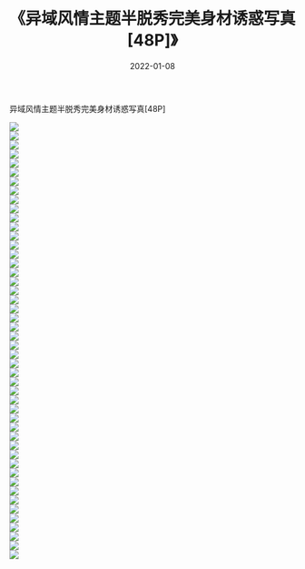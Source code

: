 ﻿---
layout: post
title:  《异域风情主题半脱秀完美身材诱惑写真[48P]》
date:   2022-01-08
img: http://img.660000.xyz/Sharelink/性感/2022/异域风情主题半脱秀完美身材诱惑写真[48P]/000.jpg
categories: [美女, 清纯, 唯美]
---

异域风情主题半脱秀完美身材诱惑写真[48P]

  ![](http://img.660000.xyz/Sharelink/性感/2022/异域风情主题半脱秀完美身材诱惑写真[48P]/001.jpg) <br> ![](http://img.660000.xyz/Sharelink/性感/2022/异域风情主题半脱秀完美身材诱惑写真[48P]/002.jpg) <br> ![](http://img.660000.xyz/Sharelink/性感/2022/异域风情主题半脱秀完美身材诱惑写真[48P]/003.jpg) <br> ![](http://img.660000.xyz/Sharelink/性感/2022/异域风情主题半脱秀完美身材诱惑写真[48P]/004.jpg) <br> ![](http://img.660000.xyz/Sharelink/性感/2022/异域风情主题半脱秀完美身材诱惑写真[48P]/005.jpg) <br> ![](http://img.660000.xyz/Sharelink/性感/2022/异域风情主题半脱秀完美身材诱惑写真[48P]/006.jpg) <br> ![](http://img.660000.xyz/Sharelink/性感/2022/异域风情主题半脱秀完美身材诱惑写真[48P]/007.jpg) <br> ![](http://img.660000.xyz/Sharelink/性感/2022/异域风情主题半脱秀完美身材诱惑写真[48P]/008.jpg) <br> ![](http://img.660000.xyz/Sharelink/性感/2022/异域风情主题半脱秀完美身材诱惑写真[48P]/009.jpg) <br> ![](http://img.660000.xyz/Sharelink/性感/2022/异域风情主题半脱秀完美身材诱惑写真[48P]/010.jpg) <br> ![](http://img.660000.xyz/Sharelink/性感/2022/异域风情主题半脱秀完美身材诱惑写真[48P]/011.jpg) <br> ![](http://img.660000.xyz/Sharelink/性感/2022/异域风情主题半脱秀完美身材诱惑写真[48P]/012.jpg) <br> ![](http://img.660000.xyz/Sharelink/性感/2022/异域风情主题半脱秀完美身材诱惑写真[48P]/013.jpg) <br> ![](http://img.660000.xyz/Sharelink/性感/2022/异域风情主题半脱秀完美身材诱惑写真[48P]/014.jpg) <br> ![](http://img.660000.xyz/Sharelink/性感/2022/异域风情主题半脱秀完美身材诱惑写真[48P]/015.jpg) <br> ![](http://img.660000.xyz/Sharelink/性感/2022/异域风情主题半脱秀完美身材诱惑写真[48P]/016.jpg) <br> ![](http://img.660000.xyz/Sharelink/性感/2022/异域风情主题半脱秀完美身材诱惑写真[48P]/017.jpg) <br> ![](http://img.660000.xyz/Sharelink/性感/2022/异域风情主题半脱秀完美身材诱惑写真[48P]/018.jpg) <br> ![](http://img.660000.xyz/Sharelink/性感/2022/异域风情主题半脱秀完美身材诱惑写真[48P]/019.jpg) <br> ![](http://img.660000.xyz/Sharelink/性感/2022/异域风情主题半脱秀完美身材诱惑写真[48P]/020.jpg) <br> ![](http://img.660000.xyz/Sharelink/性感/2022/异域风情主题半脱秀完美身材诱惑写真[48P]/021.jpg) <br> ![](http://img.660000.xyz/Sharelink/性感/2022/异域风情主题半脱秀完美身材诱惑写真[48P]/022.jpg) <br> ![](http://img.660000.xyz/Sharelink/性感/2022/异域风情主题半脱秀完美身材诱惑写真[48P]/023.jpg) <br> ![](http://img.660000.xyz/Sharelink/性感/2022/异域风情主题半脱秀完美身材诱惑写真[48P]/024.jpg) <br> ![](http://img.660000.xyz/Sharelink/性感/2022/异域风情主题半脱秀完美身材诱惑写真[48P]/025.jpg) <br> ![](http://img.660000.xyz/Sharelink/性感/2022/异域风情主题半脱秀完美身材诱惑写真[48P]/026.jpg) <br> ![](http://img.660000.xyz/Sharelink/性感/2022/异域风情主题半脱秀完美身材诱惑写真[48P]/027.jpg) <br> ![](http://img.660000.xyz/Sharelink/性感/2022/异域风情主题半脱秀完美身材诱惑写真[48P]/028.jpg) <br> ![](http://img.660000.xyz/Sharelink/性感/2022/异域风情主题半脱秀完美身材诱惑写真[48P]/029.jpg) <br> ![](http://img.660000.xyz/Sharelink/性感/2022/异域风情主题半脱秀完美身材诱惑写真[48P]/030.jpg) <br> ![](http://img.660000.xyz/Sharelink/性感/2022/异域风情主题半脱秀完美身材诱惑写真[48P]/031.jpg) <br> ![](http://img.660000.xyz/Sharelink/性感/2022/异域风情主题半脱秀完美身材诱惑写真[48P]/032.jpg) <br> ![](http://img.660000.xyz/Sharelink/性感/2022/异域风情主题半脱秀完美身材诱惑写真[48P]/033.jpg) <br> ![](http://img.660000.xyz/Sharelink/性感/2022/异域风情主题半脱秀完美身材诱惑写真[48P]/034.jpg) <br> ![](http://img.660000.xyz/Sharelink/性感/2022/异域风情主题半脱秀完美身材诱惑写真[48P]/035.jpg) <br> ![](http://img.660000.xyz/Sharelink/性感/2022/异域风情主题半脱秀完美身材诱惑写真[48P]/036.jpg) <br> ![](http://img.660000.xyz/Sharelink/性感/2022/异域风情主题半脱秀完美身材诱惑写真[48P]/037.jpg) <br> ![](http://img.660000.xyz/Sharelink/性感/2022/异域风情主题半脱秀完美身材诱惑写真[48P]/038.jpg) <br> ![](http://img.660000.xyz/Sharelink/性感/2022/异域风情主题半脱秀完美身材诱惑写真[48P]/039.jpg) <br> ![](http://img.660000.xyz/Sharelink/性感/2022/异域风情主题半脱秀完美身材诱惑写真[48P]/040.jpg) <br> ![](http://img.660000.xyz/Sharelink/性感/2022/异域风情主题半脱秀完美身材诱惑写真[48P]/041.jpg) <br> ![](http://img.660000.xyz/Sharelink/性感/2022/异域风情主题半脱秀完美身材诱惑写真[48P]/042.jpg) <br> ![](http://img.660000.xyz/Sharelink/性感/2022/异域风情主题半脱秀完美身材诱惑写真[48P]/043.jpg) <br> ![](http://img.660000.xyz/Sharelink/性感/2022/异域风情主题半脱秀完美身材诱惑写真[48P]/044.jpg) <br> ![](http://img.660000.xyz/Sharelink/性感/2022/异域风情主题半脱秀完美身材诱惑写真[48P]/045.jpg) <br> ![](http://img.660000.xyz/Sharelink/性感/2022/异域风情主题半脱秀完美身材诱惑写真[48P]/046.jpg) <br> ![](http://img.660000.xyz/Sharelink/性感/2022/异域风情主题半脱秀完美身材诱惑写真[48P]/047.jpg) <br> ![](http://img.660000.xyz/Sharelink/性感/2022/异域风情主题半脱秀完美身材诱惑写真[48P]/048.jpg) <br>